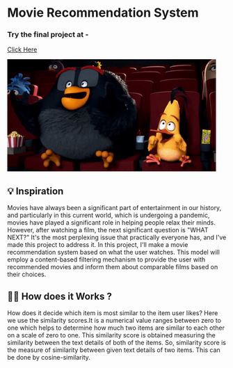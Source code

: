 # Movie Recommendation System

### Try the final project at -
<a href = "http://movie-dunia.herokuapp.com/">Click Here</a>

<img src="bird1.gif" alt="birds">

## 💡 Inspiration
<p>
Movies have always been a significant part of entertainment in our history, and particularly in 
this current world, which is undergoing a pandemic, movies have played a significant role in 
helping people relax their minds. However, after watching a film, the next significant question 
is "WHAT NEXT?" It's the most perplexing issue that practically everyone has, and I've made 
this project to address it. In this project, I'll make a movie recommendation system based on 
what the user watches. This model will employ a content-based filtering mechanism to provide 
the user with recommended movies and inform them about comparable films based on their 
choices.
</p>

## 🧑‍💻 How does it Works ?
<p>
How does it decide which item is most similar to the item user likes? Here we use the similarity scores.It is a numerical value ranges between zero to one which helps to determine how much two items are similar to each other on a scale of zero to one. This similarity score is obtained measuring the similarity between the text details of both of the items. So, similarity score is the measure of similarity between given text details of two items. This can be done by cosine-similarity.
<p>
